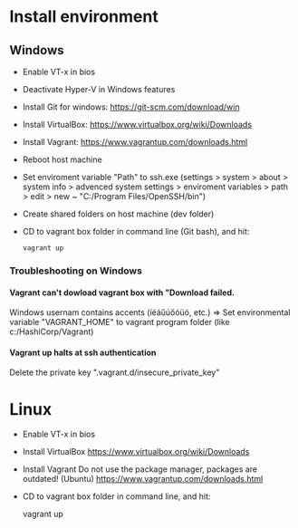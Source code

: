 # Install environment

## Windows

- Enable VT-x in bios

- Deactivate Hyper-V in Windows features

- Install Git for windows: https://git-scm.com/download/win

- Install VirtualBox: https://www.virtualbox.org/wiki/Downloads

- Install Vagrant: https://www.vagrantup.com/downloads.html

- Reboot host machine

- Set enviroment variable "Path" to ssh.exe (settings > system > about > system info > advenced system settings > enviroment variables > path > edit > new ~ "C:/Program Files/OpenSSH/bin")

- Create shared folders on host machine (dev folder)

- CD to vagrant box folder in command line (Git bash), and hit:

      vagrant up

### Troubleshooting on Windows

#### Vagrant can't dowload vagrant box with "Download failed.

Windows usernam contains accents (íéáűúőóüö, etc.) => Set environmental variable "VAGRANT_HOME" to vagrant program folder (like c:/HashiCorp/Vagrant)

#### Vagrant up halts at ssh authentication

Delete the private key ".vagrant.d/insecure_private_key"

# Linux

  - Enable VT-x in bios

  - Install VirtualBox https://www.virtualbox.org/wiki/Downloads

  - Install Vagrant Do not use the package manager, packages are outdated! (Ubuntu) https://www.vagrantup.com/downloads.html

  - CD to vagrant box folder in command line, and hit:

      vagrant up
